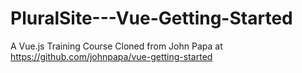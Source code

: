 # PluralSite---Vue-Getting-Started
A Vue.js Training Course Cloned from John Papa at https://github.com/johnpapa/vue-getting-started
